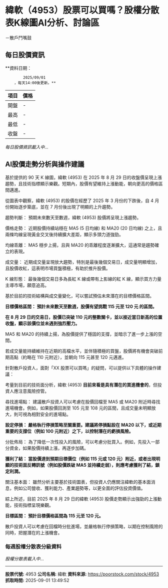 # 緯軟（4953）股票可以買嗎？股權分散表K線圖AI分析、討論區
－散戶鬥嘴鼓

## 每日股價資訊

**資料日期：
        
            2025/09/01
        ，每天14:00後更新。**

| 項目 | 價格 |
|------|------|
| 開盤 | - |
| 最高 | - |
| 最低 | - |
| 收盤 | - |

*每日股價資訊載入中...*

## AI股價走勢分析與操作建議

基於提供的 90 天 K 線圖，緯軟 (4953) 在 2025 年 8 月 29 日的收盤價呈現上漲趨勢，且技術指標顯示樂觀。短期內，股價有望維持上漲動能，朝向更高的價格區間邁進。

從圖表中觀察，緯軟 (4953) 的股價在經歷了 2025 年 3 月份的下跌後，自 4 月份開始逐步築底，並在 7 月份後出現了明顯的上升趨勢。

趨勢判斷： 預期未來數天至數週，緯軟 (4953) 股價將呈現上漲趨勢。

價格走勢： 近期股價持續站穩在 MA5 (5 日均線) 和 MA20 (20 日均線) 之上，且兩條均線呈現黃金交叉後持續擴大差距，顯示多頭力道強勁。

均線乖離： MA5 穩步上揚，且與 MA20 的乖離程度逐漸擴大，這通常是趨勢確立的表現。

成交量： 近期成交量呈現放大趨勢，特別是最後幾個交易日，成交量明顯增加，且股價收紅，這表明市場買盤積極，有助於推升股價。

K 線形態： 最後幾個交易日多為長紅 K 線或帶有上影線的紅 K 線，顯示買方力量主導市場，願意追高。

基於目前的技術結構與成交量變化，可以嘗試預估未來潛在的目標價格區間。

**目標價格區間： 預計未來數天至數週，股價有望挑戰 115 元至 120 元 的區間。**

**在 8 月 29 日的交易日，股價已突破 110 元的整數關卡，並以接近當日新高的位置收盤，顯示該價位並未遇到強烈壓力。**

MA5 和 MA20 的持續上揚，為股價提供了穩固的支撐，並暗示了進一步上漲的空間。

若成交量能持續維持在近期的高檔水平，並伴隨積極的買盤，股價將有機會突破前期高點（約略在 110 元附近），並朝向 115 元甚至 120 元邁進。

針對散戶投資人，面對「XX 股票可以買嗎」的疑問，可以提供以下具體的操作建議：

考量到目前的技術面分析，緯軟 (4953) **目前來看是具有潛在的買進機會的**，但投資人應注意風險控管。

尋找進場點： 建議散戶投資人可以考慮在股價回檔至 MA5 或 MA20 附近時尋找進場機會。例如，如果股價回測至 105 元至 108 元的區間，且成交量未明顯放大，則可視為相對安全的進場點。

**設定停損： 嚴格執行停損策略至關重要。建議將停損點設在 MA20 以下，或近期重要的支撐位（例如 100 元附近）之下，以控制潛在的虧損風險。**

分批佈局： 為了降低一次性投入的風險，可以考慮分批買入。例如，先投入一部分資金，如果股價持續上漲，再逐步加碼。

**獲利了結： 當股價達到預期目標價位（例如 115 元或 120 元）附近，或者出現明顯的技術面反轉訊號（例如股價跌破 MA5 並持續走弱），則應考慮獲利了結，鎖定利潤。**

關注基本面： 雖然分析主要基於技術圖表，但投資人仍應關注緯軟的基本面消息，例如公司營收、獲利能力、產業趨勢等，以更全面的評估投資價值。

綜上所述，目前 2025 年 8 月 29 日的緯軟 (4953) 股價走勢顯示出強勁的上漲動能，技術指標呈現樂觀。

**目標區間： 預計目標價格區間為 115 元至 120 元。**

散戶投資人可以考慮在回檔時分批進場，並嚴格執行停損策略，以期在控制風險的同時，把握潛在的上漲機會。

### 每週股權分散表分級資料

*股權分散表載入中...*

---

**股票代號:** 4953
**公司名稱:** 緯軟
**資料來源:** https://poorstock.com/stock/4953
**抓取時間:** 2025-09-01 13:49:52